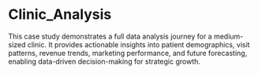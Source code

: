 # Clinic_Analysis
This case study demonstrates a full data analysis journey for a medium-sized clinic. It  provides actionable insights into patient demographics, visit patterns, revenue trends, marketing  performance, and future forecasting, enabling data-driven decision-making for strategic growth.
